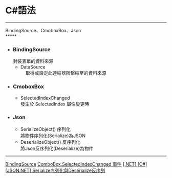 
# C#語法
*****
BindingSource、CmoboxBox、Json  
*****  
+ ### BindingSource  
  封裝表單的資料來源  
	+ DataSource  
    		取得或設定此連結器所繫結至的資料來源  
+ ### CmoboxBox  
	+  SelectedIndexChanged  
		發生於 SelectedIndex 屬性變更時  
+ ### Json
	+ SerializeObject() 序列化  
		將物件序列化(Serialize)為JSON
	+ DeserializeObject() 反序列化  
		將Json反序列化(Deserialize)為物件  



*****
[BindingSource](https://msdn.microsoft.com/zh-tw/library/system.windows.forms.bindingsource(v=vs.110).aspx)  
[ComboBox.SelectedIndexChanged 事件](https://msdn.microsoft.com/zh-tw/library/system.windows.forms.combobox.selectedindexchanged(v=vs.110).aspx)  
[[.NET] [C#] [JSON.NET] Serialize序列化與Deserialize反序列](https://dotblogs.com.tw/berrynote/2016/08/18/200338)  
